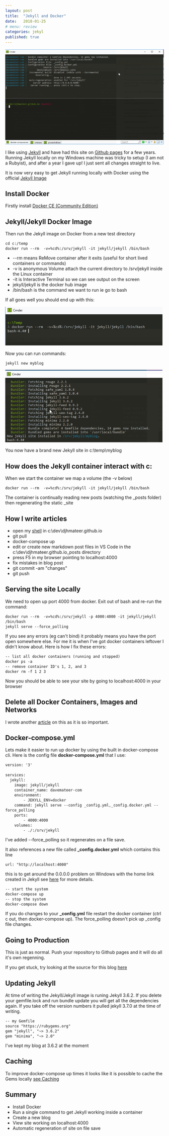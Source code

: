 ```yaml
---
layout: post
title:  "Jekyll and Docker"
date:   2018-01-25
# menu: review
categories: jekyl
published: true 
---
```

![Menu](/assets/2018-01-25-Docker/screen.png)

I like using [Jekyll](https://jekyllrb.com/) and have had this site on [Github pages](https://pages.github.com/) for a few years. Running Jekyll locally on my Windows machine was tricky to setup (I am not a Rubyist), and after a year I gave up! I just sent all changes straight to live.

It is now very easy to get Jekyll running locally with Docker using the official [Jekyll Image](https://hub.docker.com/r/jekyll/jekyll/)

## Install Docker
Firstly install [Docker CE (Community Edition)](https://www.docker.com/community-edition)

## Jekyll/Jekyll Docker Image
Then run the Jekyll image on Docker from a new test directory

```
cd c:/temp
docker run --rm  -v=%cd%:/srv/jekyll -it jekyll/jekyll /bin/bash
```

- --rm means ReMove container after it exits (useful for short lived containers or commands)
- -v is anonymous Volume attach the current directory to /srv/jekyll inside the Linux container
- -it is Interactive Terminal so we can see output on the screen
- jekyll/jekyll is the docker hub image
- /bin/bash is the command we want to run ie go to bash

If all goes well you should end up with this:

![Bash](/assets/2018-01-25-Docker/bash.png)

Now you can run commands:

```
jekyll new myblog
```
![new](/assets/2018-01-25-Docker/new.png)

You now have a brand new Jekyll site in c:\temp\myblog

## How does the Jekyll container interact with c:
When we start the container we map a volume (the -v below)
```
docker run --rm  -v=%cd%:/srv/jekyll -it jekyll/jekyll /bin/bash
```
The container is continually reading new posts (watching the _posts folder) then regenerating the static _site

## How I write articles

- open my [shell](http://cmder.net/) in c:\dev\djhmateer.github.io
- git pull 
- docker-compose up
- edit or create new markdown post files in VS Code in the c:\dev\djhmateer.github.io\_posts directory
- press F5 in my browser pointing to localhost:4000
- fix mistakes in blog post
- git commit -am "changes"
- git push


## Serving the site Locally
We need to open up port 4000 from docker. Exit out of bash and re-run the command:
```
docker run --rm  -v=%cd%:/srv/jekyll -p 4000:4000 -it jekyll/jekyll /bin/bash
jekyll serve --force_polling 
```
If you see any errors (eg can't bind) it probably means you have the port open somewhere else. For me it is when I've got docker containers leftover I didn't know about. Here is how I fix these errors:

```
-- list all docker containers (running and stopped)
docker ps -a
-- remove container ID's 1, 2, and 3 
docker rm -f 1 2 3
```

Now you should be able to see your site by going to localhost:4000 in your browser

## Delete all Docker Containers, Images and Networks
I wrote another [article](jekyl/2018/01/25/Jekyll-and-Docker.html) on this as it is so important.

## Docker-compose.yml
Lets make it easier to run up docker by using the built in docker-compose cli. Here is the config file **docker-compose.yml** that I use:

```
version: '3'

services:
  jekyll: 
    image: jekyll/jekyll
    container_name: davemateer-com
    environment:
        - JEKYLL_ENV=docker
    command: jekyll serve --config _config.yml,_config.docker.yml --force_polling 
    ports:
        - 4000:4000
    volumes:
        - ./:/srv/jekyll
```
I've added --force_polling so it regenerates on a file save.

It also references a new file called **_config.docker.yml** which contains this line

```
url: "http://localhost:4000"
```

this is to get around the 0.0.0.0 problem on Windows with the home link created in Jekyll see [here](https://tonyho.net/jekyll-docker-windows-and-0-0-0-0/) for more details.

```
-- start the system
docker-compose up
-- stop the system
docker-compose down
```
If you do changes to your **_config.yml** file restart the docker container (ctrl c out, then docker-compose up). The force_polling doesn't pick up _config file changes.


## Going to Production
This is just as normal. Push your repository to Github pages and it will do all it's own regenning.

If you get stuck, try looking at the source for this blog [here](https://github.com/djhmateer/djhmateer.github.io)

## Updating Jekyll
At time of writing the Jekyll/Jekyll image is runing Jekyll 3.6.2. If you delete your gemfile.lock and run bundle update you will get all the dependencies again. If you take off the version numbers it pulled jekyll 3.7.0 at the time of writing. 
```
-- my Gemfile
source "https://rubygems.org"
gem "jekyll", "~> 3.6.2"
gem "minima", "~> 2.0"
```
I've kept my blog at 3.6.2 at the moment

## Caching 
To improve docker-compose up times it looks like it is possible to cache the Gems locally [see Caching](https://github.com/envygeeks/jekyll-docker/blob/master/README.md)

## Summary
- Install Docker
- Run a single command to get Jekyll working inside a container
- Create a new blog
- View site working on localhost:4000
- Automatic regeneration of site on file save
